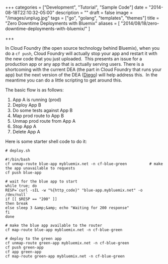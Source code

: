 +++
categories = ["Development", "Tutorial", "Sample Code"]
date = "2014-08-18T22:10:32-05:00"
description = ""
draft = false
image = "/images/unplug.jpg"
tags = ["go", "golang", "templates", "themes"]
title = "Zero Downtime Deployments with Bluemix"
aliases = [
    "2014/08/18/zero-downtime-deployments-with-bluemix/"
]

+++


In Cloud Foundry (the open source technology behind Bluemix), when you do a `cf push`, Cloud Foundry will actually stop your app and restart it with the new code that you just uploaded.  This presents an issue for a production app or any app that is actually serving users. There is a shortcoming with the current DEA (the part in Cloud Foundry that runs your app) but the next version of the DEA ([Diego](https://www.youtube.com/watch?v=1OkmVTFhfLY)) will help address this.  In the meantime you can do a little scripting to get around this.

The basic flow is as follows:

1. App A is running (prod)
2. Deploy App B
3. Do some tests against App B
4. Map prod route to App B
5. Unmap prod route from App A
6. Stop App A
7. Delete App A

Here is some starter shell code to do it:

```
# deploy.sh

#!/bin/bash
cf unmap-route blue-app mybluemix.net -n cf-blue-green          # make the app unavailable to requests
cf push blue-app

# wait for the blue app to start
while true; do
RESP=`curl -sIL -w "%{http_code}" "blue-app.mybluemix.net" -o /dev/null`
if [[ $RESP == "200" ]]
then break
else sleep 3 &amp;&amp; echo "Waiting for 200 response"
fi
done

# make the blue app available to the router
cf map-route blue-app mybluemix.net -n cf-blue-green

# deploy to the green app
cf unmap-route green-app mybluemix.net -n cf-blue-green
cf push green-app
cf app green-app
cf map-route green-app mybluemix.net -n cf-blue-green
```
